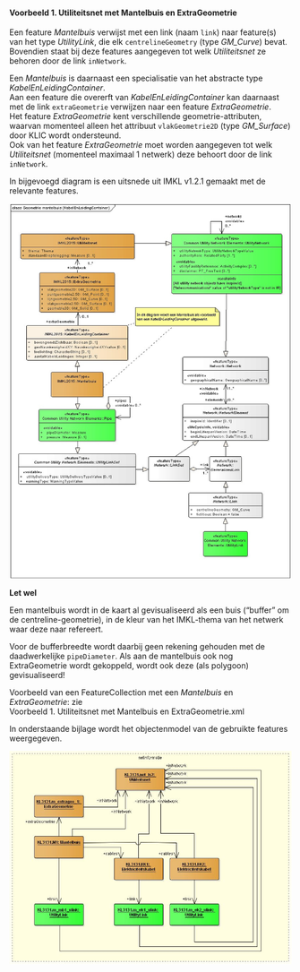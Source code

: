﻿#### Voorbeeld 1. Utiliteitsnet met Mantelbuis en ExtraGeometrie

Een feature _Mantelbuis_ verwijst met een link (naam `link`) naar feature(s) van het type _UtilityLink_, die elk `centrelineGeometry` (type _GM_Curve_) bevat.   
Bovendien staat bij deze features aangegeven tot welk _Utiliteitsnet_ ze behoren door de link `inNetwork`.

Een _Mantelbuis_ is daarnaast een specialisatie van het abstracte type _KabelEnLeidingContainer_.   
Aan een feature die overerft van _KabelEnLeidingContainer_ kan daarnaast met de link `extraGeometrie` verwijzen naar een feature _ExtraGeometrie_.   
Het feature _ExtraGeometrie_ kent verschillende geometrie-attributen, waarvan momenteel alleen het attribuut `vlakGeometrie2D` (type _GM_Surface_) door KLIC wordt ondersteund.   
Ook van het feature _ExtraGeometrie_ moet worden aangegeven tot welk _Utiliteitsnet_ (momenteel maximaal 1 netwerk) deze behoort door de link `inNetwork`.

In bijgevoegd diagram is een uitsnede uit IMKL v1.2.1 gemaakt met de relevante features.

![voorbeeld_1_geometrie](../images/Voorbeeld-1-Geometrie-mantelbuis-KabelEnLeiding-Container.jpg "Voorbeeld 1. Geometrie")

**Let wel**

Een mantelbuis wordt in de kaart al gevisualiseerd als een buis (“buffer” om de centreline-geometrie), in de kleur van het IMKL-thema van het netwerk waar deze naar refereert.

Voor de bufferbreedte wordt daarbij geen rekening gehouden met de daadwerkelijke `pipeDiameter`.
Als aan de mantelbuis ook nog ExtraGeometrie wordt gekoppeld, wordt ook deze (als polygoon) gevisualiseerd!

Voorbeeld van een FeatureCollection met een _Mantelbuis_ en _ExtraGeometrie_: zie   
Voorbeeld 1. Utiliteitsnet met Mantelbuis en ExtraGeometrie.xml

In onderstaande bijlage wordt het objectenmodel van de gebruikte features weergegeven.

![voorbeeld_1_objectenmodel](../images/Voorbeeld-1-Utiliteitsnet-met-Mantelbuis-en-ExtraGeometrie-objectenmodel.jpg "Voorbeeld 1. Objectenmodel")
